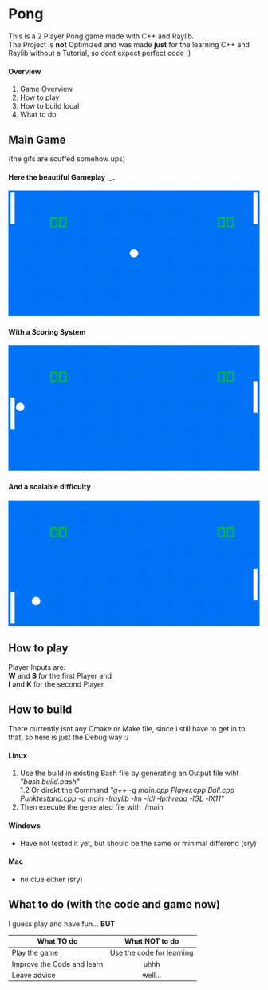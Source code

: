# Pong
This is a 2 Player Pong game made with C++ and Raylib. <br>
The Project is **not** Optimized and was made **just** for the learning C++ and Raylib without a Tutorial, so dont expect perfect code :)

#### Overview
1. Game Overview
2. How to play
3. How to build local
4. What to do



## Main Game
(the gifs are scuffed somehow ups)
#### Here the beautiful Gameplay ._. <br>
![GamePlay](/MarkDownGif/GamePlayGif.gif)

#### With a Scoring System <br>
![GOAAAALLL](/MarkDownGif/GoalGif.gif)

#### And a scalable difficulty <br>
![very difficult game play](/MarkDownGif/ScalableGif.gif)

## How to play
Player Inputs are: <br>
 **W** and **S** for the first Player and<br>
 **I** and **K** for the second Player


## How to build
There currently isnt any Cmake or Make file, since i still have to get in to that, so here is just the Debug way :/
#### Linux
1. Use the build in  existing Bash file by generating an Output file wiht _"bash build.bash"_ <br>
1.2 Or direkt the Command _"g++ -g main.cpp Player.cpp Ball.cpp Punktestand.cpp -o main -lraylib -lm -ldl -lpthread -lGL -lX11"_ 
2. Then execute the generated file with ./main


#### Windows
- Have not tested it yet, but should be the same or minimal differend (sry)

#### Mac
- no clue either (sry)

## What to do (with the code and game now)
I guess play and have fun... **BUT**

| What TO do  | What NOT to do |
| ------------- |:-------------:|
| Play the game      | Use the code for learning     |
| Improve the Code and learn      | uhhh   |
| Leave advice      |  well...    |


